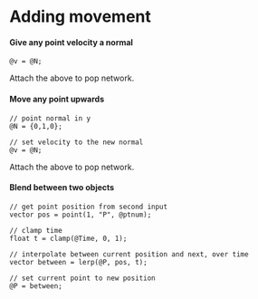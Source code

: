 # Adding movement

#### Give any point velocity a normal

```
@v = @N;
```

Attach the above to pop network.

#### Move any point upwards

```
// point normal in y
@N = {0,1,0};

// set velocity to the new normal
@v = @N;
```

Attach the above to pop network.

#### Blend between two objects
```
// get point position from second input
vector pos = point(1, "P", @ptnum);

// clamp time
float t = clamp(@Time, 0, 1);

// interpolate between current position and next, over time
vector between = lerp(@P, pos, t);

// set current point to new position
@P = between;
```
